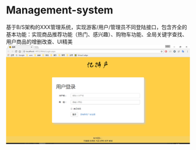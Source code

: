 # Management-system
基于B/S架构的XXX管理系统，实现游客/用户/管理员不同登陆接口，包含齐全的基本功能：实现商品推荐功能（热门、感兴趣）、购物车功能、全局关键字查找、用户商品的增删改查、UI精美
![image](pictures/11.png)
